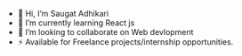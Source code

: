 - 👋 Hi, I’m Saugat Adhikari
- 🌱 I’m currently learning React js
- 💞️ I’m looking to collaborate on Web devlopment
- ⚡ Available for Freelance projects/internship opportunities.

<!---
- 📫 How to reach me Mail:asaugat04@gmail.com

asaugat04/asaugat04 is a ✨ special ✨ repository because its `README.md` (this file) appears on your GitHub profile.
You can click the Preview link to take a look at your changes.
--->
